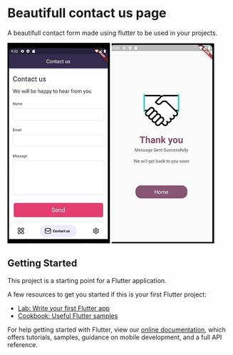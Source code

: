 # Beautifull contact us page

A beautifull contact form made using flutter to be used in your projects.

![alt text](https://github.com/kareemzok/beautifull-contact-form/blob/main/assets/contact-form.JPG?raw=true)
![alt text](https://github.com/kareemzok/beautifull-contact-form/blob/main/assets/thank-you.JPG?raw=true)


## Getting Started

This project is a starting point for a Flutter application.

A few resources to get you started if this is your first Flutter project:

- [Lab: Write your first Flutter app](https://flutter.dev/docs/get-started/codelab)
- [Cookbook: Useful Flutter samples](https://flutter.dev/docs/cookbook)

For help getting started with Flutter, view our
[online documentation](https://flutter.dev/docs), which offers tutorials,
samples, guidance on mobile development, and a full API reference.
